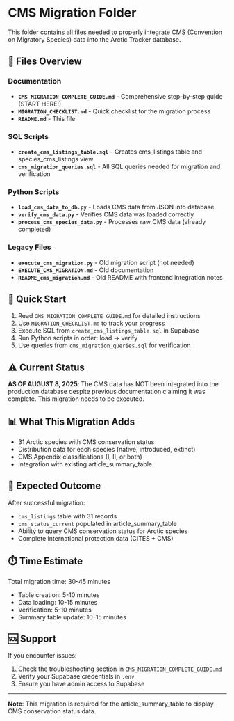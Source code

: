 # CMS Migration Folder

This folder contains all files needed to properly integrate CMS (Convention on Migratory Species) data into the Arctic Tracker database.

## 📁 Files Overview

### Documentation
- **`CMS_MIGRATION_COMPLETE_GUIDE.md`** - Comprehensive step-by-step guide (START HERE!)
- **`MIGRATION_CHECKLIST.md`** - Quick checklist for the migration process
- **`README.md`** - This file

### SQL Scripts
- **`create_cms_listings_table.sql`** - Creates cms_listings table and species_cms_listings view
- **`cms_migration_queries.sql`** - All SQL queries needed for migration and verification

### Python Scripts
- **`load_cms_data_to_db.py`** - Loads CMS data from JSON into database
- **`verify_cms_data.py`** - Verifies CMS data was loaded correctly
- **`process_cms_species_data.py`** - Processes raw CMS data (already completed)

### Legacy Files
- **`execute_cms_migration.py`** - Old migration script (not needed)
- **`EXECUTE_CMS_MIGRATION.md`** - Old documentation
- **`README_cms_migration.md`** - Old README with frontend integration notes

## 🚀 Quick Start

1. Read `CMS_MIGRATION_COMPLETE_GUIDE.md` for detailed instructions
2. Use `MIGRATION_CHECKLIST.md` to track your progress
3. Execute SQL from `create_cms_listings_table.sql` in Supabase
4. Run Python scripts in order: load → verify
5. Use queries from `cms_migration_queries.sql` for verification

## ⚠️ Current Status

**AS OF AUGUST 8, 2025**: The CMS data has NOT been integrated into the production database despite previous documentation claiming it was complete. This migration needs to be executed.

## 📊 What This Migration Adds

- 31 Arctic species with CMS conservation status
- Distribution data for each species (native, introduced, extinct)
- CMS Appendix classifications (I, II, or both)
- Integration with existing article_summary_table

## 🎯 Expected Outcome

After successful migration:
- `cms_listings` table with 31 records
- `cms_status_current` populated in article_summary_table
- Ability to query CMS conservation status for Arctic species
- Complete international protection data (CITES + CMS)

## ⏱️ Time Estimate

Total migration time: 30-45 minutes
- Table creation: 5-10 minutes
- Data loading: 10-15 minutes
- Verification: 5-10 minutes
- Summary table update: 10-15 minutes

## 🆘 Support

If you encounter issues:
1. Check the troubleshooting section in `CMS_MIGRATION_COMPLETE_GUIDE.md`
2. Verify your Supabase credentials in `.env`
3. Ensure you have admin access to Supabase

---

**Note**: This migration is required for the article_summary_table to display CMS conservation status data.